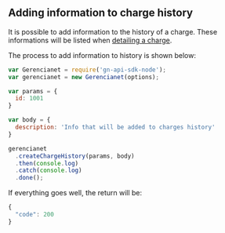 ## Adding information to charge history

It is possible to add information to the history of a charge. These informations will be listed when [detailing a charge](https://github.com/gerencianet/gn-api-sdk-node/tree/master/docs/charge-detailing.md).

The process to add information to history is shown below:


```js
var Gerencianet = require('gn-api-sdk-node');
var gerencianet = new Gerencianet(options);

var params = {
  id: 1001
}

var body = {
  description: 'Info that will be added to charges history'
}

gerencianet
  .createChargeHistory(params, body)
  .then(console.log)
  .catch(console.log)
  .done();
```

If everything goes well, the return will be:

```js
{
  "code": 200
}
```
